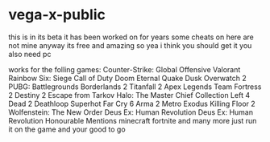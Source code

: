 # vega-x-public
this is in its beta it has been worked on for years some cheats on here are not mine anyway its free and amazing so yea i think you should get it you also need pc

works for the folling games:
Counter-Strike: Global Offensive
Valorant
Rainbow Six: Siege
Call of Duty
Doom Eternal
Quake
Dusk
Overwatch 2
PUBG: Battlegrounds
Borderlands 2
Titanfall 2
Apex Legends
Team Fortress 2
Destiny 2
Escape from Tarkov
Halo: The Master Chief Collection
Left 4 Dead 2
Deathloop
Superhot
Far Cry 6
Arma 2
Metro Exodus
Killing Floor 2
Wolfenstein: The New Order
Deus Ex: Human Revolution
Deus Ex: Human Revolution
Honourable Mentions
minecraft fortnite
and many more just run it on the game and your good to go
